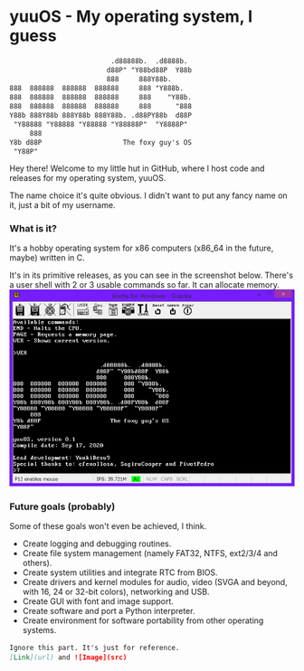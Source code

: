 # yuuOS - My operating system, I guess
```
                         .d88888b.  .d8888b.  
                        d88P" "Y88bd88P  Y88b 
                        888     888Y88b.      
888  888888  888888  888888     888 "Y888b.   
888  888888  888888  888888     888    "Y88b. 
888  888888  888888  888888     888      "888 
Y88b 888Y88b 888Y88b 888Y88b. .d88PY88b  d88P 
 "Y88888 "Y88888 "Y88888 "Y88888P"  "Y8888P"  
     888                                      
Y8b d88P                    The foxy guy's OS
 "Y88P"                                       
```
Hey there! Welcome to my little hut in GitHub, where I host code and releases for my operating system, yuuOS.

The name choice it's quite obvious. I didn't want to put any fancy name on it, just a bit of my username.

### What is it?

It's a hobby operating system for x86 computers (x86_64 in the future, maybe) written in C.

It's in its primitive releases, as you can see in the screenshot below. There's a user shell with 2 or 3 usable commands so far. It can allocate memory.
![Screenshot](screenshot1.png)


### Future goals (probably)

Some of these goals won't even be achieved, I think.

- Create logging and debugging routines.
- Create file system management (namely FAT32, NTFS, ext2/3/4 and others).
- Create system utilities and integrate RTC from BIOS.
- Create drivers and kernel modules for audio, video (SVGA and beyond, with 16, 24 or 32-bit colors), networking and USB.
- Create GUI with font and image support.
- Create software and port a Python interpreter.
- Create environment for software portability from other operating systems.

```markdown
Ignore this part. It's just for reference.
[Link](url) and ![Image](src)
```
